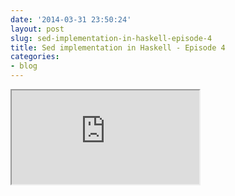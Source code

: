 ```yaml
---
date: '2014-03-31 23:50:24'
layout: post
slug: sed-implementation-in-haskell-episode-4
title: Sed implementation in Haskell - Episode 4
categories:
- blog
---
```


<iframe class="youtube" src="http://www.youtube.com/embed/i02SarWmuK4"></iframe>
